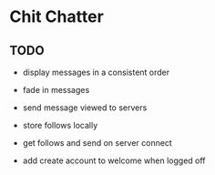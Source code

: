 # Chit Chatter

## TODO

- display messages in a consistent order
- fade in messages
- send message viewed to servers
- store follows locally
- get follows and send on server connect

- add create account to welcome when logged off